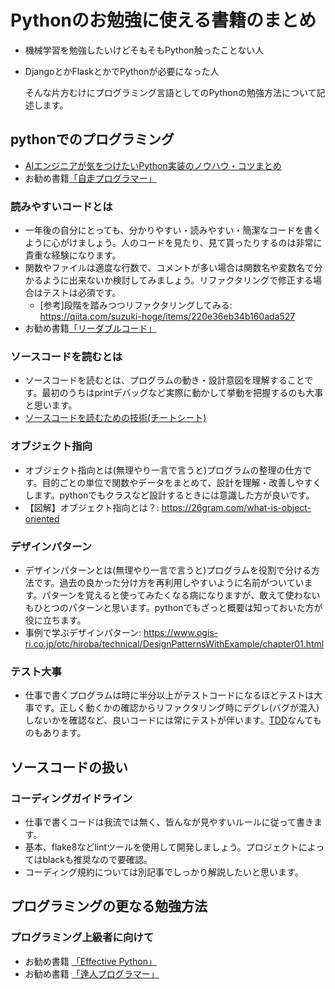 # Pythonのお勉強に使える書籍のまとめ

* 機械学習を勉強したいけどそもそもPython触ったことない人
* DjangoとかFlaskとかでPythonが必要になった人

  そんな片方むけにプログラミング言語としてのPythonの勉強方法について記述します。

## pythonでのプログラミング

* [AIエンジニアが気をつけたいPython実装のノウハウ・コツまとめ](https://qiita.com/sugulu_Ogawa_ISID/items/c0e8a5e6b177bfe05e99)
* お勧め書籍[「自走プログラマー」](https://www.amazon.co.jp/dp/4297111977)

### 読みやすいコードとは

* 一年後の自分にとっても、分かりやすい・読みやすい・簡潔なコードを書くように心がけましょう。人のコードを見たり、見て貰ったりするのは非常に貴重な経験になります。
* 関数やファイルは適度な行数で、コメントが多い場合は関数名や変数名で分かるように出来ないか検討してみましょう。リファクタリングで修正する場合はテストは必須です。
  * [参考]段階を踏みつつリファクタリングしてみる: <https://qiita.com/suzuki-hoge/items/220e36eb34b160ada527>
* お勧め書籍[「リーダブルコード」](https://www.amazon.co.jp/dp/4873115655)

### ソースコードを読むとは

* ソースコードを読むとは、プログラムの動き・設計意図を理解することです。最初のうちはprintデバッグなど実際に動かして挙動を把握するのも大事と思います。
* [ソースコードを読むための技術(チートシート)](https://qiita.com/zizynonno/items/3a14fe6cbf52451a366c)

### オブジェクト指向

* オブジェクト指向とは(無理やり一言で言うと)プログラムの整理の仕方です。目的ごとの単位で関数やデータをまとめて、設計を理解・改善しやすくします。pythonでもクラスなど設計するときには意識した方が良いです。
* 【図解】オブジェクト指向とは？: <https://26gram.com/what-is-object-oriented>

### デザインパターン

* デザインパターンとは(無理やり一言で言うと)プログラムを役割で分ける方法です。過去の良かった分け方を再利用しやすいように名前がついています。パターンを覚えると使ってみたくなる病になりますが、敢えて使わないもひとつのパターンと思います。pythonでもざっと概要は知っておいた方が役に立ちます。
* 事例で学ぶデザインパターン: <https://www.ogis-ri.co.jp/otc/hiroba/technical/DesignPatternsWithExample/chapter01.html>

### テスト大事

* 仕事で書くプログラムは時に半分以上がテストコードになるほどテストは大事です。正しく動くかの確認からリファクタリング時にデグレ(バグが混入)しないかを確認など、良いコードには常にテストが伴います。[TDD](https://www.qbook.jp/column/20181009_713.html)なんてものもあります。

## ソースコードの扱い

### コーディングガイドライン

* 仕事で書くコードは我流では無く、皆んなが見やすいルールに従って書きます。
* 基本、flake8などlintツールを使用して開発しましょう。プロジェクトによってはblackも推奨なので要確認。
* コーディング規約については別記事でしっかり解説したいと思います。

## プログラミングの更なる勉強方法

### プログラミング上級者に向けて

* お勧め書籍 [「Effective Python」](https://www.amazon.co.jp/dp/4873117569)
* お勧め書籍 [「達人プログラマー」](https://www.amazon.co.jp/dp/B06W567M44)
